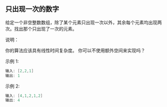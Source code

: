 ## 只出现一次的数字

给定一个非空整数数组，除了某个元素只出现一次以外，其余每个元素均出现两次。找出那个只出现了一次的元素。

说明：

你的算法应该具有线性时间复杂度。 你可以不使用额外空间来实现吗？

示例 1:

```java
输入: [2,2,1]
输出: 1
```

示例 2:

```java
输入: [4,1,2,1,2]
输出: 4
```